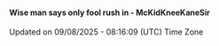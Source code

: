 #### Wise man says only fool rush in - McKidKneeKaneSir
Updated on 09/08/2025 - 08:16:09 (UTC) Time Zone
